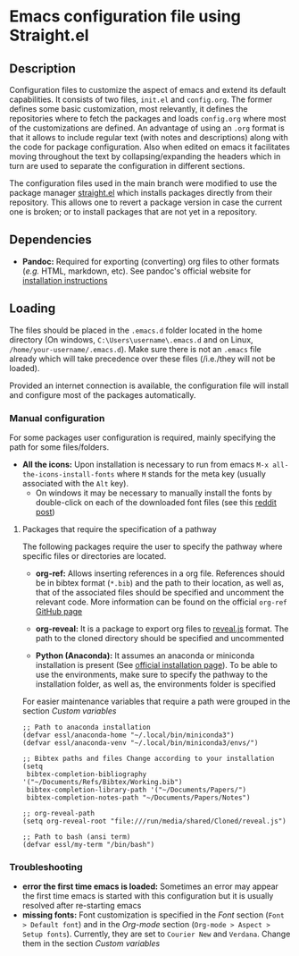 # Emacs configuration file using Straight.el


## Description

Configuration files to customize the aspect of emacs and extend its default capabilities. It consists of two files, `init.el` and `config.org`. The former defines some basic customization, most relevantly, it defines the repositories where to fetch the packages and loads `config.org` where most of the customizations are defined. An advantage of using an `.org` format is that it allows to include regular text (with notes and descriptions) along with the code for package configuration. Also when edited on emacs it facilitates moving throughout the text by collapsing/expanding the headers which in turn are used to separate the configuration in different sections.

The configuration files used in the main branch were modified to use the package manager [straight.el](https://github.com/radian-software/straight.el#features) which installs packages directly from their repository. This allows one to revert a package version in case the current one is broken; or to install packages that are not yet in a repository.


## Dependencies

-   **Pandoc:** Required for exporting (converting) org files to other formats (*e.g.* HTML, markdown, etc). See pandoc's official website for [installation instructions](https://pandoc.org/installing.html)


## Loading

The files should be placed in the `.emacs.d` folder located in the home directory (On windows, `C:\Users\username\.emacs.d` and on Linux, `/home/your-username/.emacs.d`). Make sure there is not an `.emacs` file already which will take precedence over these files (/i.e./they will not be loaded).

Provided an internet connection is available, the configuration file will install and configure most of the packages automatically.


### Manual configuration

For some packages user configuration is required, mainly specifying the path for some files/folders.

-   **All the icons:** Upon installation is necessary to run from emacs `M-x all-the-icons-install-fonts` where `M` stands for the meta key (usually associated with the `Alt` key).
    -   On windows it may be necessary to manually install the fonts by double-click on each of the downloaded font files (see this [reddit post](https://www.reddit.com/r/emacs/comments/gznezn/alltheicons/))

1.  Packages that require the specification of a pathway

    The following packages require the user to specify the pathway where specific files or directories are located.
    
    -   **org-ref:** Allows inserting references in a org file. References should be in bibtex format (`*.bib`) and the path to their location, as well as, that of the associated files should be specified and uncomment the relevant code. More information can be found on the official `org-ref` [GitHub page](https://github.com/jkitchin/org-ref)
    
    -   **org-reveal:** It is a package to export org files to [reveal.js](https://revealjs.com/) format. The path to the cloned directory should be specified and uncommented
    
    -   **Python (Anaconda):** It assumes an anaconda or miniconda installation is present (See [official installation page](https://docs.anaconda.com/anaconda/install/index.html)). To be able to use the environments, make sure to specify the pathway to the installation folder, as well as, the environments folder is specified
    
    For easier maintenance variables that require a path were grouped in the section *Custom variables*
    
    ```emacs-lisp
    ;; Path to anaconda installation 
    (defvar essl/anaconda-home "~/.local/bin/miniconda3")
    (defvar essl/anaconda-venv "~/.local/bin/miniconda3/envs/")
    
    ;; Bibtex paths and files Change according to your installation
    (setq
     bibtex-completion-bibliography '("~/Documents/Refs/Bibtex/Working.bib")
     bibtex-completion-library-path '("~/Documents/Papers/")
     bibtex-completion-notes-path "~/Documents/Papers/Notes")
    
    ;; org-reveal-path
    (setq org-reveal-root "file:///run/media/shared/Cloned/reveal.js")
    
    ;; Path to bash (ansi term)
    (defvar essl/my-term "/bin/bash")
    ```


### Troubleshooting

-   **error the first time emacs is loaded:** Sometimes an error may appear the first time emacs is started with this configuration but it is usually resolved after re-starting emacs
-   **missing fonts:** Font customization is specified in the *Font* section (`Font > Default font`) and in the *Org-mode* section (`Org-mode > Aspect > Setup fonts`). Currently, they are set to `Courier New` and `Verdana`. Change them in the section *Custom variables*
